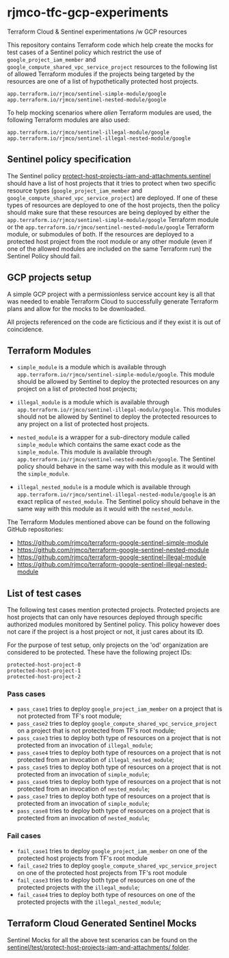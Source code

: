 # rjmco-tfc-gcp-experiments

Terraform Cloud & Sentinel experimentations /w GCP resources

This repository contains Terraform code which help create the mocks for test cases of a Sentinel policy which restrict the use of `google_project_iam_member` and `google_compute_shared_vpc_service_project` resources to the following list of allowed Terraform modules if the projects being targeted by the resources are one of a list of hypothetically protected host projects.

```
app.terraform.io/rjmco/sentinel-simple-module/google
app.terraform.io/rjmco/sentinel-nested-module/google
```

To help mocking scenarios where *alien* Terraform modules are used, the following Terraform modules are also used:

```
app.terraform.io/rjmco/sentinel-illegal-module/google
app.terraform.io/rjmco/sentinel-illegal-nested-module/google
```
## Sentinel policy specification

The Sentinel policy [protect-host-projects-iam-and-attachments.sentinel](sentinel/protect-host-projects-iam-and-attachments.sentinel) should have a list of host projects that it tries to protect when two specific resource types (`google_project_iam_member` and `google_compute_shared_vpc_service_project`) are deployed. If one of these types of resources are deployed to one of the host projects, then the policy should make sure that these resources are being deployed by either the `app.terraform.io/rjmco/sentinel-simple-module/google` Terraform module or the `app.terraform.io/rjmco/sentinel-nested-module/google` Terraform module, or submodules of both. If the resources are deployed to a protected host project from the root module or any other module (even if one of the allowed modules are included on the same Terraform run) the Sentinel Policy should fail.

## GCP projects setup

A simple GCP project with a permissionless service account key is all that was needed to enable Terraform Cloud to successfully generate Terraform plans and allow for the mocks to be downloaded.

All projects referenced on the code are ficticious and if they exist it is out of coincidence.

## Terraform Modules

* `simple_module` is a module which is available through `app.terraform.io/rjmco/sentinel-simple-module/google`. This module should be allowed by Sentinel to deploy the protected resources on any project on a list of protected host projects;

* `illegal_module` is a module which is available through `app.terraform.io/rjmco/sentinel-illegal-module/google`. This modules should not be allowed by Sentinel to deploy the protected resources to any project on a list of protected host projects.

* `nested_module` is a wrapper for a sub-directory module called `simple_module` which contains the same exact code as the `simple_module`. This module is available through `app.terraform.io/rjmco/sentinel-nested-module/google`. The Sentinel policy should behave in the same way with this module as it would with the `simple_module`.

* `illegal_nested_module` is a module which is available through `app.terraform.io/rjmco/sentinel-illegal-nested-module/google` is an exact replica of `nested_module`. The Sentinel policy should behave in the same way with this module as it would with the `nested_module`.

The Terraform Modules mentioned above can be found on the following GitHub repositories:

* https://github.com/rjmco/terraform-google-sentinel-simple-module
* https://github.com/rjmco/terraform-google-sentinel-nested-module
* https://github.com/rjmco/terraform-google-sentinel-illegal-module
* https://github.com/rjmco/terraform-google-sentinel-illegal-nested-module

## List of test cases

The following test cases mention protected projects. Protected projects are host projects that can only have resources deployed through specific authorized modules monitored by Sentinel policy. This policy however does not care if the project is a host project or not, it just cares about its ID.

For the purpose of test setup, only projects on the 'od' organization are considered to be protected. These have the following project IDs:

```
protected-host-project-0
protected-host-project-1
protected-host-project-2
```

### Pass cases

* `pass_case1` tries to deploy `google_project_iam_member` on a project that is not protected from TF's root module;
* `pass_case2` tries to deploy `google_compute_shared_vpc_service_project` on a project that is not protected from TF's root module;
* `pass_case3` tries to deploy both type of resources on a project that is not protected from an invocation of `illegal_module`;
* `pass_case4` tries to deploy both type of resources on a project that is not protected from an invocation of `illegal_nested_module`;
* `pass_case5` tries to deploy both type of resources on a project that is not protected from an invocation of `simple_module`;
* `pass_case6` tries to deploy both type of resources on a project that is not protected from an invocation of `nested_module`;
* `pass_case7` tries to deploy both type of resources on a project that is protected from an invocation of `simple_module`;
* `pass_case8` tries to deploy both type of resources on a project that is protected from an invocation of `nested_module`;

### Fail cases

* `fail_case1` tries to deploy `google_project_iam_member` on one of the protected host projects from TF's root module
* `fail_case2` tries to deploy `google_compute_shared_vpc_service_project` on one of the protected host projects from TF's root module 
* `fail_case3` tries to deploy both type of resources on one of the protected projects with the `illegal_module`;
* `fail_case4` tries to deploy both type of resources on one of the protected projects with the `illegal_nested_module`;

## Terraform Cloud Generated Sentinel Mocks

Sentinel Mocks for all the above test scenarios can be found on the [sentinel/test/protect-host-projects-iam-and-attachments/ folder](sentinel/test/protect-host-projects-iam-and-attachments/).